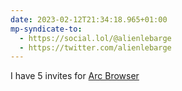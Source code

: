 ```yaml
---
date: 2023-02-12T21:34:18.965+01:00
mp-syndicate-to:
  - https://social.lol/@alienlebarge
  - https://twitter.com/alienlebarge
---
```

I have 5 invites for [Arc Browser](https://thebrowser.company/)
